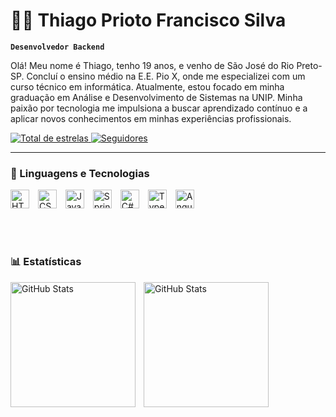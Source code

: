 # 👨‍💻 Thiago Prioto Francisco Silva

**`Desenvolvedor Backend`**

Olá! Meu nome é Thiago, tenho 19 anos, e venho de São José do Rio Preto-SP. Concluí o ensino médio na E.E. Pio X, onde me especializei com um curso técnico em informática. Atualmente, estou focado em minha graduação em Análise e Desenvolvimento de Sistemas na UNIP. Minha paixão por tecnologia me impulsiona a buscar aprendizado contínuo e a aplicar novos conhecimentos em minhas experiências profissionais.

<p align="left">
    <a href="https://github.com/Thiagoprioto?tab=repositories&sort=stargazers">
        <img 
            alt="Total de estrelas" 
            title="Total de estrelas GitHub" 
            src="https://custom-icon-badges.demolab.com/github/stars/Thiagoprioto?color=55960c&style=for-the-badge&labelColor=488207&logo=star&label=estrelas"
        />
    </a>
    <a href="https://github.com/Thiagoprioto?tab=followers">
        <img 
            alt="Seguidores" 
            title="Me siga no GitHub" 
            src="https://custom-icon-badges.demolab.com/github/followers/Thiagoprioto?color=236ad3&labelColor=1155ba&style=for-the-badge&logo=github&label=Seguidores&logoColor=white"
        />
    </a>
</p>

---

### 🤖 Linguagens e Tecnologias

<img
alt="HTML"
title="HTML"
width="30px"
style="padding-right: 10px;"
src="https://cdn.jsdelivr.net/gh/devicons/devicon@latest/icons/html5/html5-original.svg"
/>
<img
alt="CSS"
title="CSS"
width="30px"
style="padding-right: 10px;"
src="https://cdn.jsdelivr.net/gh/devicons/devicon@latest/icons/css3/css3-original.svg"
/>
<img
alt="Java"
title="Java"
width="30px"
style="padding-right: 10px;"
src="https://cdn.jsdelivr.net/gh/devicons/devicon@latest/icons/java/java-original.svg"
/>
<img
alt="Spring"
title="Spring"
width="30px"
style="padding-right: 10px;"
src="https://cdn.jsdelivr.net/gh/devicons/devicon@latest/icons/spring/spring-original.svg"
/>
<img
alt="C#"
title="C#"
width="30px"
style="padding-right: 10px;"
src="https://cdn.jsdelivr.net/gh/devicons/devicon@latest/icons/csharp/csharp-original.svg"
/>
<img
alt="TypeScript"
title="TypeScript"
width="30px"
style="padding-right: 10px;"
src="https://cdn.jsdelivr.net/gh/devicons/devicon@latest/icons/typescript/typescript-original.svg"
/>
<img
alt="Angular"
title="Angular"
width="30px"
style="padding-right: 10px;"
src="https://cdn.jsdelivr.net/gh/devicons/devicon@latest/icons/angular/angular-original.svg"
/>

</br>
</br>

### 📊 Estatísticas


<p>
  <img 
    align="left" 
    alt="GitHub Stats" 
    height="200" 
    style="padding-right: 10px;" 
    src="https://github-readme-stats.vercel.app/api?username=Thiagoprioto&show_icons=true&theme=tokyonight&include_all_commits=true&locale=pt-br" 
  />
<img 
      align="left" 
      alt="GitHub Stats" 
      height="200" 
      src="https://github-readme-stats.vercel.app/api/top-langs/?username=Thiagoprioto&theme=tokyonight&layout=compact&custom_title=Tecnologias&langs_count=9" 
  />

</p>
